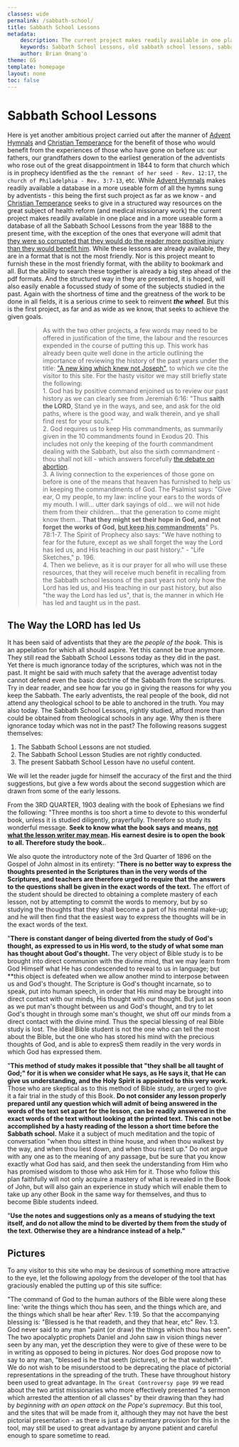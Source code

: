 ```yaml
---
classes: wide
permalink: /sabbath-school/
title: Sabbath School Lessons
metadata:
    description: The current project makes readily available in one place and in a more useable form a database of all the Sabbath School Lessons from the year 1888 to the present time, with the exception of the ones that everyone will admit that they were so corrupted that they would do the reader more positive injury than they would benefit him. Here is yet another ambitious project carried out after the manner of Advent Hymnals and Christian Temperancefor the benefit of those who would benefit from the experiences of those who have gone on before us - our fathers, our grandfathers down to the earliest generation of the adventists who rose out of the great disappointment in 1844 to form that church which is in prophecy identified as the the remnant of her seed, the church of Philadelphia.  
    keywords: Sabbath School Lessons, old sabbath school lessons, sabbath school lessons archive
    author: Brian Onang'o
theme: GS
template: homepage
layout: none
toc: false
---
```


# Sabbath School Lessons

Here is yet another ambitious project carried out after the manner of [Advent Hymnals](https://adventhymnals.org) and [Christian Temperance](https://christiantemperance.org) for the benefit of those who would benefit from the experiences of those who have gone on before us: our fathers, our grandfathers down to the earliest generation of the adventists who rose out of the great disappointment in 1844 to form that church which is in prophecy identified as the `the remnant of her seed - Rev. 12:17`, `the church of Philadelphia - Rev. 3:7-13`, etc. While [Advent Hymnals](https://adventhymnals.org) makes readily available a database in a more useable form of all the hymns sung by adventists - this being the first such project as far as we know - and [Christian Temperance](https://christiantemperance.org) seeks to  give in a structured way resources on the great subject of health reform (and medical missionary work) the current project makes readily available in one place and in a more useable form a database of all the Sabbath School Lessons from the year 1888 to the present time, with the exception of the ones that everyone will admit that [they were so corrupted that they would do the reader more positive injury than they would benefit him](). While these lessons are already available, they are in a format that is not the most friendly. Nor is this project meant to furnish these in the most friendly format, with the ability to bookmark and all. But the ability to search these together is already a big step ahead of the pdf formats. And the structured way in they are presented, it is hoped, will also easily enable a focussed study of some of the subjects studied in the past. Again with the shortness of time and the greatness of the work to be done in all fields, it is a serious crime to seek to reinvent ***the wheel***. But this is the first project, as far and as wide as we know, that seeks to achieve the given goals.  

>> As with the two other projects, a few words may need to be offered in justification of the time, the labour and the resources expended in the course of putting this up. This work has already been quite well done in the article outlining the importance of reviewing the history of the past years under the title: ["A new king which knew not Joseph"](), to which we cite the visitor to this site. For the hasty visitor we may still briefly state the following:<br> 1. God has by positive command enjoined us to review our past history as we can clearly see from Jeremiah 6:16: "Thus **saith the LORD**, Stand ye in the ways, and see, and ask for the old paths, where is the good way, and walk therein, and ye shall find rest for your souls." <br> 2. God requires us to keep His commandments, as summarily given in the 10 commandments found in Exodus 20. This includes not only the keeping of the fourth commandment dealing with the Sabbath, but also the sixth commandment - thou shall not kill - which answers forcefully [the debate on abortion](). <br> 3. A living connection to the experiences of those gone on before is one of the means that heaven has furnished to help us in keeping the commandments of God. The Psalmist says: "Give ear, O my people, to my law: incline your ears to the words of my mouth. I will... utter dark sayings of old... we will not hide them from their children... that the generation to come might know them... **That they might set their hope in God, and not forget the works of God, <u>but keep his commandments</u>**" Ps. 78:1-7. The Spirit of Prophecy also says: "We have nothing to fear for the future, except as we shall forget the way the Lord has led us, and His teaching in our past history." - "Life Sketches," p. 196. <br> 4. Then we believe, as it is our prayer for all who will use these resources, that they will receive much benefit in recalling from the Sabbath school lessons of the past years not only how the Lord has led us, and His teaching in our past history, but also "the way the Lord has led us", that is, the manner in which He has led and taught us in the past.

## The Way the LORD has led Us

It has been said of adventists that they are *the people of the book*. This is an appelation for which all should aspire. Yet this cannot be true anymore. They still read the Sabbath School Lessons today as they did in the past. Yet there is much ignorance today of the scriptures, which was not in the past. It might be said with much safety that the average adventist today cannot defend even the basic doctrine of the Sabbath from the scriptures. Try in dear reader, and see how far you go in giving the reasons for why you keep the Sabbath. The early adventists, the real people of the book, did not attend any theological school to be able to anchored in the truth. You may also today. The Sabbath School Lessons, rightly studied, afford more than could be obtained from theological schools in any age. Why then is there ignorance today which was not in the past? The following reasons suggest themselves:
1. The Sabbath School Lessons are not studied.
2. The Sabbath School Lesson Studies are not rightly conducted.
3. The present Sabbath School Lesson have no useful content.

We will let the reader jugde for himself the accuracy of the first and the third suggestions, but give a few words about the second suggestion which are drawn from some of the early lessons.

From the 3RD QUARTER, 1903 dealing with the book of Ephesians we find the following: "Three months is too short a time to devote to this wonderful book, unless it is studied diligently, prayerfully. Therefore so study its wonderful message. **Seek to know what the book says and means, <u>not what the lesson writer may mean</u>. His earnest desire is to open the book to all. Therefore study the book.**.

We also quote the introductory note of the 3rd Quarter of 1896 on the Gospel of John almost in its entirety: "**There is no better way to express the thoughts presented in the Scriptures than in the very words of the Scriptures, and teachers are therefore urged to require that the answers to the questions shall be given in the exact words of the text.** The effort of the student should be directed to obtaining a complete mastery of each lesson, not by attempting to commit the words to memory, but by so studying the thoughts that they shall become a part of his mental make-up; and he will then find that the easiest way to express the thoughts will be in the exact words of the text.

"**There is constant danger of being diverted from the study of God's thought, as expressed to us in His word, to the study of what some man has thought about God's thought.** The very object of Bible study is to be brought into direct communion with the divine mind, that we may learn from God Himself what He has condescended to reveal to us in language; but **this object is defeated when we allow another mind to interpose between us and God's thought. The Scripture is God's thought incarnate, so to speak, put into human speech, in order that His mind may be brought into direct contact with our minds, His thought with our thought. But just as soon as we put man's thought between us and God's thought, and try to let God's thought in through some man's thought, we shut off our minds from a direct contact with the divine mind. Thus the special blessing of real Bible study is lost. The ideal Bible student is not the one who can tell the most about the Bible, but the one who has stored his mind with the precious thoughts of God, and is able to expresS them readily in the very words in which God has expressed them.

"**This method of study makes it possible that "they shall be all taught of God;" for it is when we consider what He says, as He says it, that He can give us understanding, and the Holy Spirit is appointed to this very work.** Those who are skeptical as to this method of Bible study, are urged to give it a fair trial in the study of this Book. **Do not consider any lesson properly prepared until any question which will admit of being answered in the words of the text set apart for the lesson, can be readily answered in the exact words of the text without looking at the printed text.** **This can not be accomplished by a hasty reading of the lesson a short time before the Sabbath school.** Make it a subject of much meditation and the topic of conversation "when thou sittest in thine house, and when thou walkest by the way, and when thou liest down, and when thou risest up." Do not argue with any one as to the meaning of any passage, but be sure that you know exactly what God has said, and then seek the understanding from Him who has promised wisdom to those who ask Him for it. Those who follow this plan faithfully will not only acquire a mastery of what is revealed in the Book of John, but will also gain an experience in study which will enable them to take up any other Book in the same way for themselves, and thus to become Bible students indeed.

"**Use the notes and suggestions only as a means of studying the text itself, and do not allow the mind to be diverted by them from the study of the text. Otherwise they are a hindrance instead of a help."**

## Pictures

To any visitor to this site who may be desirous of something more attractive to the eye, let the following apology from the developer of the tool that has graciously enabled the putting up of this site suffice:

"The command of God to the human authors of the Bible were along these line: 'write the things which thou has seen, and the things which are, and the things which shall be hear after' Rev. 1:19. So that the accompanying blessing is: "Blessed is he that readeth, and they that hear, etc" Rev. 1:3. God never said to any man "paint (or draw) the things which thou has seen". The two apocalyptic prophets Daniel and John saw in vision things never seen by any man, yet the description they were to give of these were to be in writing as opposed to being in pictures. Nor does God propose now to say to any man, "blessed is he that seeth (pictures), or he that watcheth". We do not wish to be misunderstood to be deprecating the place of pictorial representations in the spreading of the truth. These have throughout history been used to great advantage. In `The Great Controversy page 99` we read about the two artist missionaries who more effectively presented "a sermon which arrested the attention of all classes" by their drawing than they had by *beginning with an open attack on the Pope's supremacy*. But this tool, and the sites that will be made from it, although they may not have the best pictorial presentation - as there is just a rudimentary provision for this in the tool, may still be used to great advantage by anyone patient and careful enough to spare sometime to read.
